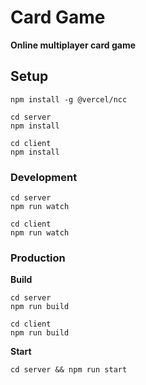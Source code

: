 # Card Game

**Online multiplayer card game**

## Setup

```
npm install -g @vercel/ncc

cd server
npm install

cd client
npm install
```

### Development

```
cd server
npm run watch
```

```
cd client
npm run watch
```

### Production
**Build**

```
cd server
npm run build

cd client
npm run build
```

**Start**

`cd server && npm run start`

